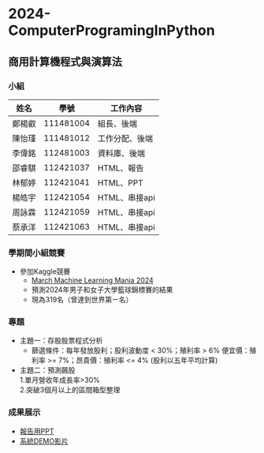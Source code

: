 # 2024-ComputerProgramingInPython
## 商用計算機程式與演算法
### 小組
| 姓名 | 學號 | 工作內容 |
|-------|-------|-------|
| 鄭楊叡 | 111481004 | 組長、後端 |
| 陳怡瑾 | 111481012 | 工作分配、後端 |
| 李偉銘 | 112481003 | 資料庫、後端 |
| 邵睿騏 | 112421037 | HTML、報告 |
| 林郁婷 | 112421041 | HTML、PPT |
| 楊皓宇 | 112421054 | HTML、串接api |
| 周詠霖 | 112421059 | HTML、串接api |
| 蔡承洋 | 112421063 | HTML、串接api |

### 學期間小組競賽
- 參加Kaggle競賽
  - [March Machine Learning Mania 2024](https://www.kaggle.com/competitions/march-machine-learning-mania-2024)
  - 預測2024年男子和女子大學籃球錦標賽的結果
  - 現為319名（曾達到世界第ㄧ名）

### 專題
- 主題一：存股股票程式分析
  - 篩選條件：每年發放股利；股利波動度 < 30%；殖利率 > 6% 便宜價：殖利率 >= 7%；昂貴價：殖利率 <= 4% (股利以五年平均計算)
- 主題二：預測飆股 </br>
  1.單月營收年成長率>30% </br>
  2.突破3個月以上的區間箱型整理

### 成果展示
- [報告用PPT](https://www.canva.com/design/DAGCBGLDC90/1TrzQfKHWJiNC0_z26-lcw/edit?utm_content=DAGCBGLDC90&utm_campaign=designshare&utm_medium=link2&utm_source=sharebutton)</br>
- [系統DEMO影片](https://www.youtube.com/watch?v=X-0GFfpIMTc)
